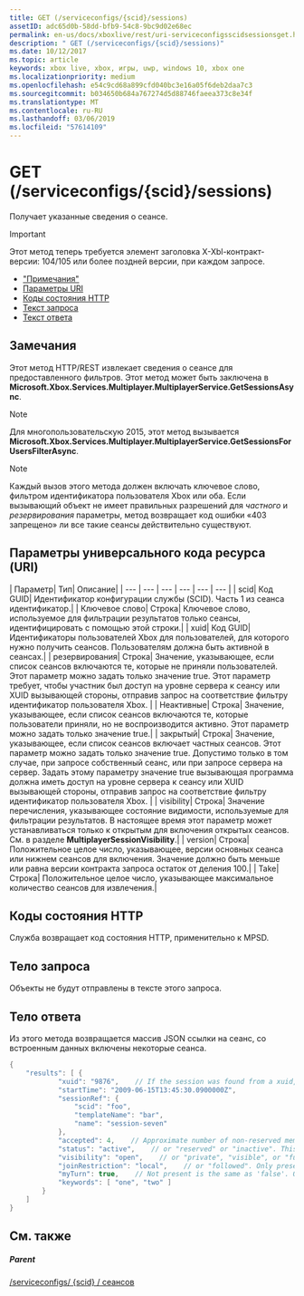 ```yaml
---
title: GET (/serviceconfigs/{scid}/sessions)
assetID: adc65d0b-58dd-bfb9-54c8-9bc9d02e68ec
permalink: en-us/docs/xboxlive/rest/uri-serviceconfigsscidsessionsget.html
description: " GET (/serviceconfigs/{scid}/sessions)"
ms.date: 10/12/2017
ms.topic: article
keywords: xbox live, xbox, игры, uwp, windows 10, xbox one
ms.localizationpriority: medium
ms.openlocfilehash: e54c9cd68a899cfd040bc3e16a05f6deb2daa7c3
ms.sourcegitcommit: b034650b684a767274d5d88746faeea373c8e34f
ms.translationtype: MT
ms.contentlocale: ru-RU
ms.lasthandoff: 03/06/2019
ms.locfileid: "57614109"
---
```

# <a name="get-serviceconfigsscidsessions"></a>GET (/serviceconfigs/{scid}/sessions)
Получает указанные сведения о сеансе.

> [!IMPORTANT]
> Этот метод теперь требуется элемент заголовка X-Xbl-контракт-версии: 104/105 или более поздней версии, при каждом запросе.

  * ["Примечания"](#ID4ET)
  * [Параметры URI](#ID4EKB)
  * [Коды состояния HTTP](#ID4EXB)
  * [Текст запроса](#ID4EAC)
  * [Текст ответа](#ID4ELC)

<a id="ID4ET"></a>


## <a name="remarks"></a>Замечания

Этот метод HTTP/REST извлекает сведения о сеансе для предоставленного фильтров. Этот метод может быть заключена в **Microsoft.Xbox.Services.Multiplayer.MultiplayerService.GetSessionsAsync**.


> [!NOTE] 
> Для многопользовательскую 2015, этот метод вызывается <b>Microsoft.Xbox.Services.Multiplayer.MultiplayerService.GetSessionsForUsersFilterAsync</b>.  



> [!NOTE] 
> Каждый вызов этого метода должен включать ключевое слово, фильтром идентификатора пользователя Xbox или оба. Если вызывающий объект не имеет правильных разрешений для <i>частного</i> и <i>резервирования</i> параметры, метод возвращает код ошибки «403 запрещено» ли все такие сеансы действительно существуют.  


<a id="ID4EKB"></a>


## <a name="uri-parameters"></a>Параметры универсального кода ресурса (URI)

| Параметр| Тип| Описание|
| --- | --- | --- | --- | --- | --- |
| scid| Код GUID| Идентификатор конфигурации службы (SCID). Часть 1 из сеанса идентификатор.|
| Ключевое слово| Строка| Ключевое слово, используемое для фильтрации результатов только сеансы, идентифицировать с помощью этой строки.|
| xuid| Код GUID| Идентификаторы пользователей Xbox для пользователей, для которого нужно получить сеансов. Пользователям должна быть активной в сеансах.|
| резервирования| Строка| Значение, указывающее, если список сеансов включаются те, которые не приняли пользователей. Этот параметр можно задать только значение true. Этот параметр требует, чтобы участник был доступ на уровне сервера к сеансу или XUID вызывающей стороны, отправив запрос на соответствие фильтру идентификатор пользователя Xbox. |
| Неактивные| Строка| Значение, указывающее, если список сеансов включаются те, которые пользователи приняли, но не воспроизводится активно. Этот параметр можно задать только значение true.|
| закрытый| Строка| Значение, указывающее, если список сеансов включает частных сеансов. Этот параметр можно задать только значение true. Допустимо только в том случае, при запросе собственный сеанс, или при запросе сервера на сервер. Задать этому параметру значение true вызывающая программа должна иметь доступ на уровне сервера к сеансу или XUID вызывающей стороны, отправив запрос на соответствие фильтру идентификатор пользователя Xbox. |
| visibility| Строка| Значение перечисления, указывающее состояние видимости, используемые для фильтрации результатов. В настоящее время этот параметр может устанавливаться только к открытым для включения открытых сеансов. См. в разделе <b>MultiplayerSessionVisibility</b>.|
| version| Строка| Положительное целое число, указывающее, версии основных сеанса или нижнем сеансов для включения. Значение должно быть меньше или равна версии контракта запроса остаток от деления 100.|
| Take| Строка| Положительное целое число, указывающее максимальное количество сеансов для извлечения.|

<a id="ID4EXB"></a>


## <a name="http-status-codes"></a>Коды состояния HTTP
Служба возвращает код состояния HTTP, применительно к MPSD.  
<a id="ID4EAC"></a>


## <a name="request-body"></a>Тело запроса

Объекты не будут отправлены в тексте этого запроса.

<a id="ID4ELC"></a>


## <a name="response-body"></a>Тело ответа

Из этого метода возвращается массив JSON ссылки на сеанс, со встроенным данных включены некоторые сеанса.


```cpp
{
    "results": [ {
            "xuid": "9876",    // If the session was found from a xuid, that xuid.
            "startTime": "2009-06-15T13:45:30.0900000Z",
            "sessionRef": {
                "scid": "foo",
                "templateName": "bar",
                "name": "session-seven"
            },
            "accepted": 4,    // Approximate number of non-reserved members.
            "status": "active",    // or "reserved" or "inactive". This is the state of the user in the session, not the session itself. Only present if the session was found using a xuid.
            "visibility": "open",    // or "private", "visible", or "full"
            "joinRestriction": "local",    // or "followed". Only present if 'visibility' is "open" or "full" and the session has a join restriction.
            "myTurn": true,    // Not present is the same as 'false'. Only present if the session was found using a xuid.
            "keywords": [ "one", "two" ]
        }
    ]
}

```


<a id="ID4EWC"></a>


## <a name="see-also"></a>См. также

<a id="ID4EYC"></a>


##### <a name="parent"></a>Parent

[/serviceconfigs/ {scid} / сеансов](uri-serviceconfigsscidsessions.md)
